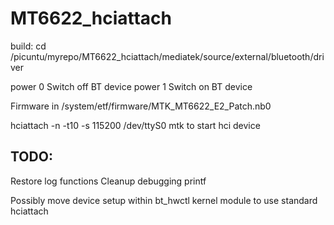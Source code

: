 MT6622_hciattach
================


build:
cd /picuntu/myrepo/MT6622_hciattach/mediatek/source/external/bluetooth/driver

power 0 Switch off BT device
power 1 Switch on BT device

Firmware in /system/etf/firmware/MTK_MT6622_E2_Patch.nb0

hciattach -n -t10 -s 115200 /dev/ttyS0 mtk   to start hci device

TODO:
------------------
Restore log functions
Cleanup debugging printf

Possibly move device setup within bt_hwctl kernel module to use standard hciattach
